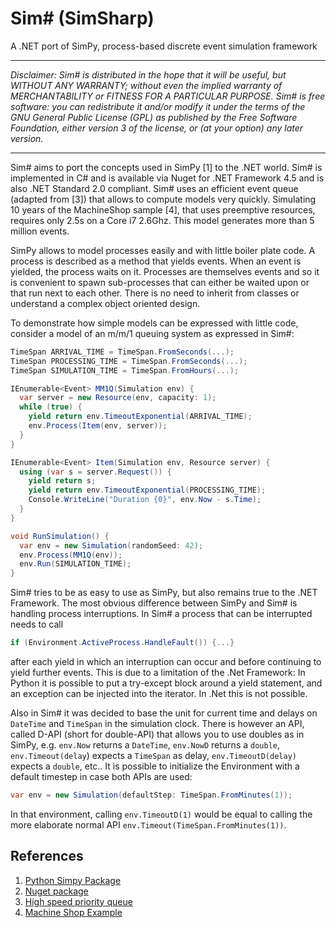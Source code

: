 # Sim# (SimSharp)

A .NET port of SimPy, process-based discrete event simulation framework

---

*Disclaimer: Sim# is distributed in the hope that it will be useful, but WITHOUT ANY WARRANTY; without even the implied warranty of MERCHANTABILITY or FITNESS FOR A PARTICULAR PURPOSE. Sim# is free software: you can redistribute it and/or modify it under the terms of the  GNU General Public License (GPL) as published by the Free Software Foundation, either version 3 of the license, or (at your option) any later version.*

---


Sim# aims to port the concepts used in SimPy [1] to the .NET world. Sim# is implemented in C# and is available via Nuget for .NET Framework 4.5 and is also .NET Standard 2.0 compliant. Sim# uses an efficient event queue (adapted from [3]) that allows to compute models very quickly. Simulating 10 years of the MachineShop sample [4], that uses preemptive resources, requires only 2.5s on a Core i7 2.6Ghz. This model generates more than 5 million events.

SimPy allows to model processes easily and with little boiler plate code. A process is described as a method that yields events. When an event is yielded, the process waits on it. Processes are themselves events and so it is convenient to spawn sub-processes that can either be waited upon or that run next to each other. There is no need to inherit from classes or understand a complex object oriented
design.

To demonstrate how simple models can be expressed with little code, consider a model of an m/m/1 queuing system as expressed in Sim#:

```csharp
TimeSpan ARRIVAL_TIME = TimeSpan.FromSeconds(...);
TimeSpan PROCESSING_TIME = TimeSpan.FromSeconds(...);
TimeSpan SIMULATION_TIME = TimeSpan.FromHours(...);

IEnumerable<Event> MM1Q(Simulation env) {
  var server = new Resource(env, capacity: 1);
  while (true) {
    yield return env.TimeoutExponential(ARRIVAL_TIME);
    env.Process(Item(env, server));
  }
}

IEnumerable<Event> Item(Simulation env, Resource server) {
  using (var s = server.Request()) {
    yield return s;
    yield return env.TimeoutExponential(PROCESSING_TIME);
    Console.WriteLine("Duration {0}", env.Now - s.Time);
  }
}

void RunSimulation() {
  var env = new Simulation(randomSeed: 42);
  env.Process(MM1Q(env));
  env.Run(SIMULATION_TIME);
}
```

Sim# tries to be as easy to use as SimPy, but also remains true to the .NET Framework. The most obvious difference between SimPy and Sim# is handling process interruptions. In Sim# a process that can be interrupted needs to call

  ```csharp
if (Environment.ActiveProcess.HandleFault()) {...}
```

after each yield in which an interruption can occur and before continuing to yield further events. This is due to a limitation of the .Net Framework: In Python it is possible to put a try-except block around a yield statement, and an exception can be injected into the iterator. In .Net this is not possible.

Also in Sim# it was decided to base the unit for current time and delays on `DateTime` and `TimeSpan` in the simulation clock. There is however an API, called D-API (short for double-API) that allows you to use doubles as in SimPy, e.g. `env.Now` returns a `DateTime`, `env.NowD` returns a `double`, `env.Timeout(delay`) expects a `TimeSpan` as delay, `env.TimeoutD(delay)` expects a `double`, etc.. It is possible to initialize the Environment with a default timestep in case both APIs are used:

  ```csharp
var env = new Simulation(defaultStep: TimeSpan.FromMinutes(1));
```

In that environment, calling `env.TimeoutD(1)` would be equal to calling the more elaborate normal API `env.Timeout(TimeSpan.FromMinutes(1))`.

## References

1. [Python Simpy Package](https://pypi.python.org/pypi/simpy)
2. [Nuget package](https://www.nuget.org/packages/SimSharp/)
3. [High speed priority queue](https://github.com/BlueRaja/High-Speed-Priority-Queue-for-C-Sharp)
4. [Machine Shop Example](http://simpy.readthedocs.org/en/latest/examples/machine_shop.html)
